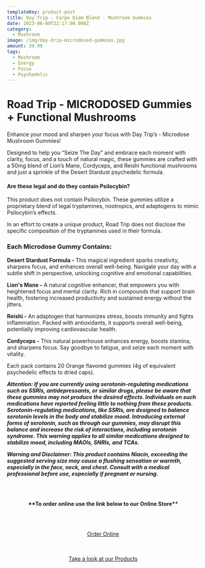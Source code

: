 ```yaml
---
templateKey: product-post
title: Day Trip - Carpe Diem Blend - Mushroom Gummies
date: 2023-06-09T22:17:00.000Z
category:
  - Mushroom
image: /img/day-drip-microdosed-gummies.jpg
amount: 39.99
tags:
  - Mushroom
  - Energy
  - Focus
  - Psychedelic
---
```

# **Road Trip - MICRODOSED Gummies + Functional Mushrooms**

Enhance your mood and sharpen your focus with Day Trip’s - Microdose Mushroom Gummies!

Designed to help you “Seize The Day” and embrace each moment with clarity, focus, and a touch of natural magic, these gummies are crafted with a 50mg blend of Lion’s Mane, Cordyceps, and Reishi functional mushrooms and just a sprinkle of the Desert Stardust psychedelic formula.

#### **Are these legal and do they contain Psilocybin?**

This product does not contain Psilocybin. These gummies utilize a proprietary blend of legal tryptamines, nootropics, and adaptogens to mimic Psilocybin’s effects. 

In an effort to create a unique product, Road Trip does not disclose the specific composition of the tryptamines used in their formula.

### **Each Microdose Gummy Contains:**

**Desert Stardust Formula -** This magical ingredient sparks creativity, sharpens focus, and enhances overall well-being. Navigate your day with a subtle shift in perspective, unlocking cognitive and emotional capabilities.

**Lion's Mane -** A natural cognitive enhancer, that empowers you with heightened focus and mental clarity. Rich in compounds that support brain health, fostering increased productivity and sustained energy without the jitters.

**Reishi -** An adaptogen that harmonizes stress, boosts immunity and fights inflammation. Packed with antioxidants, it supports overall well-being, potentially improving cardiovascular health.

**Cordyceps -** This natural powerhouse enhances energy, boosts stamina, and sharpens focus. Say goodbye to fatigue, and seize each moment with vitality.

Each pack contains 20 Orange flavored gummies (4g of equivalent psychedelic effects to dried caps).

***Attention: If you are currently using serotonin-regulating medications such as SSRIs, antidepressants, or similar drugs, please be aware that these gummies may not produce the desired effects. Individuals on such medications have reported feeling little to nothing from these products. Serotonin-regulating medications, like SSRIs, are designed to balance serotonin levels in the body and stabilize mood. Introducing external forms of serotonin, such as through our gummies, may disrupt this balance and increase the risk of interactions, including serotonin syndrome. This warning applies to all similar medications designed to stabilize mood, including MAOIs, SNRIs, and TCAs.***

***Warning and Disclaimer: This product contains Niacin, exceeding the suggested serving size may cause a flushing sensation or warmth, especially in the face, neck, and chest. Consult with a medical professional before use, especially if pregnant or nursing.***

<br><br>

<Center>

**\*\*To order online use the link below to our Online Store\*\***

<br><br>

<Center><a class="link-view-more-products" target="_blank" href="https://capitalcbd.shop/product/day-trip-carpe-diem-blend-mushroom-gummie/">Order Online</a></

<br><br><br>

<Center><a class="link-view-more-products" target="_blank" href="https://capitalamericanshaman.com/products">Take a look at our Products</a></Center>

<br><br>